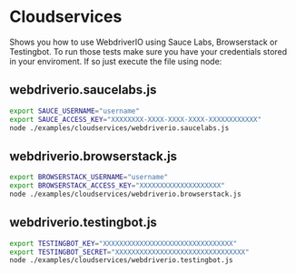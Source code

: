 # Cloudservices

Shows you how to use WebdriverIO using Sauce Labs, Browserstack or Testingbot. To run those tests make sure
you have your credentials stored in your enviroment. If so just execute the file using node:

## webdriverio.saucelabs.js

```sh
export SAUCE_USERNAME="username"
export SAUCE_ACCESS_KEY="XXXXXXXX-XXXX-XXXX-XXXX-XXXXXXXXXXXX"
node ./examples/cloudservices/webdriverio.saucelabs.js
```

## webdriverio.browserstack.js

```sh
export BROWSERSTACK_USERNAME="username"
export BROWSERSTACK_ACCESS_KEY="XXXXXXXXXXXXXXXXXXXX"
node ./examples/cloudservices/webdriverio.browserstack.js
```

## webdriverio.testingbot.js

```sh
export TESTINGBOT_KEY="XXXXXXXXXXXXXXXXXXXXXXXXXXXXXXXX"
export TESTINGBOT_SECRET="XXXXXXXXXXXXXXXXXXXXXXXXXXXXXXXX"
node ./examples/cloudservices/webdriverio.testingbot.js
```
